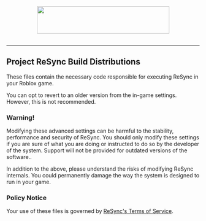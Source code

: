 <div align=center><img src="https://github.com/user-attachments/assets/50bb9d9d-7c02-49b0-acc3-a3cdbcb1d40e" height="71" width="345"></div><br>

<hr>

## Project ReSync Build Distributions
These files contain the necessary code responsible for executing ReSync in your Roblox game.

You can opt to revert to an older version from the in-game settings. However, this is not recommended.

### Warning!
Modifying these advanced settings can be harmful to the stability, performance and security of ReSync. You should only modify these settings if you are sure of what you are doing or instructed to do so by the developer of the system. Support will not be provided for outdated versions of the software..

In addition to the above, please understand the risks of modifying ReSync internals. You could permanently damage the way the system is designed to run in your game.


### Policy Notice
Your use of these files is governed by <a href="https://policies.polymatic.co/Terms/">ReSync's Terms of Service</a>.
